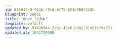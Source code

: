 ```yaml
---
id: 645047c0-702b-40fd-9f72-621e0803318b
blueprint: pages
title: 'Onze leden'
template: default
updated_by: 9342694a-2c6c-4640-8da1-91a61cfda771
updated_at: 1652720880
---
```

